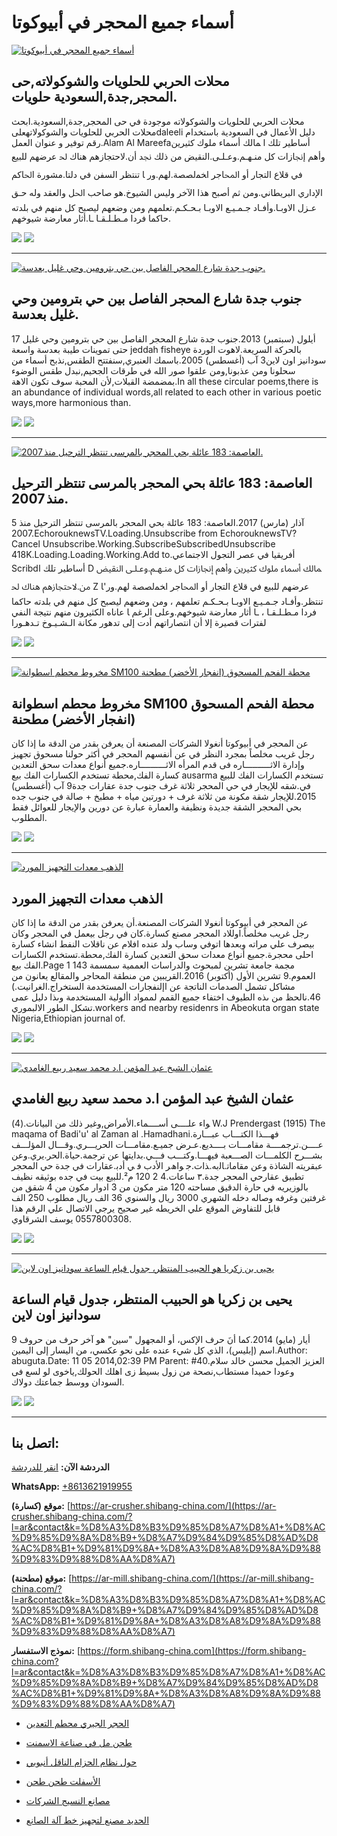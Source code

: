 # أسماء جميع المحجر في أبيوكوتا

<a href="https://swt.shibang-china.com/?l=ar&img&k=%D8%A3%D8%B3%D9%85%D8%A7%D8%A1+%D8%AC%D9%85%D9%8A%D8%B9+%D8%A7%D9%84%D9%85%D8%AD%D8%AC%D8%B1+%D9%81%D9%8A+%D8%A3%D8%A8%D9%8A%D9%88%D9%83%D9%88%D8%AA%D8%A7" target="_blank">![أسماء جميع المحجر في أبيوكوتا](http://static.shibang-china.com/all-800x300/865.jpg)</a>

## محلات الحربي للحلويات والشوكولاته,حى المحجر,جدة,السعودية حلويات.
محلات الحربي للحلويات والشوكولاته موجودة في حى المحجر,جدة,السعودية.ابحث محلات الحربي للحلويات والشوكولاتهعلىdaleeli دليل الأعمال في السعودية باستخدام رقم توفير و عنوان العمل.Alam Al Mareefaأﺳﺎﻃﻴﺮ ﺗﻠﻚ ا ﻤﺎﻟﻚ أﺳﻤﺎء ﻣﻠﻮك ﻛﺜﻴﺮﻳﻦ وأﻫﻢ إﳒﺎزات ﻛﻞ ﻣﻨـﻬـﻢ.وﻋـﻠـﻰ.اﻟﻨﻘﻴﺾ ﻣﻦ ذﻟﻚ ﳒﺪ أن.ﻻﺣﺘﺠﺎزﻫﻢ ﻫﻨﺎك ﳊ ﻋﺮﺿﻬﻢ ﻟﻠﺒﻴﻊ ﻓﻲ ﻗﻼع اﻟﺘﺠﺎر أو اﶈﺎﺟﺮ اﺨﻤﻟﺼﺼﺔ.ﻟﻬﻢ.ور ﺎ ﺗﻨﺘﻈﺮ اﻟﺴﻔﻦ ﻓﻲ دﻟﺘﺎ.ﻣﺸﻮرة اﳊﺎﻛﻢ اﻹداري اﻟﺒﺮﻳﻄﺎﻧﻲ.وﻣﻦ ﺛﻢ أﺻﺒﺢ ﻫﺬا اﻵﺧﺮ وﻟﻴﺲ اﻟﺸﻴﻮخ.ﻫﻮ ﺻﺎﺣﺐ اﳊﻞ واﻟﻌﻘﺪ وﻟﻪ ﺣـﻖ ﻋـﺰل اﻻوﺑـﺎ.وأﻓـﺎد ﺟـﻤـﻴـﻊ اﻻوﺑـﺎ ﺑـﺤـﻜـﻢ.ﺗﻌﻠﻤﻬﻢ وﻣﻦ وﺿﻌﻬﻢ ﻟﻴﺼﺒﺢ ﻛﻞ ﻣﻨﻬﻢ ﻓﻲ ﺑﻠﺪﺗﻪ ﺣﺎﻛﻤﺎ ﻓﺮدا ﻣـﻄـﻠـﻘـﺎ ـﺎ.أﺛﺎر ﻣﻌﺎرﺿﺔ ﺷﻴﻮﺧﻬﻢ.


<a href="https://whatsapp.shibangsoft.com/WhatsApp.php" target="_blank" title="WhatsApp">![](http://static.shibang-china.com/icon/whatsapp.png)</a> <a href="https://swt.shibang-china.com/?l=ar&icon&k=%D8%A3%D8%B3%D9%85%D8%A7%D8%A1+%D8%AC%D9%85%D9%8A%D8%B9+%D8%A7%D9%84%D9%85%D8%AD%D8%AC%D8%B1+%D9%81%D9%8A+%D8%A3%D8%A8%D9%8A%D9%88%D9%83%D9%88%D8%AA%D8%A7" target="_blank">![](http://static.shibang-china.com/icon/chat-ar.png)</a>

---

<a href="https://swt.shibang-china.com/?l=ar&img&k=%D8%A3%D8%B3%D9%85%D8%A7%D8%A1+%D8%AC%D9%85%D9%8A%D8%B9+%D8%A7%D9%84%D9%85%D8%AD%D8%AC%D8%B1+%D9%81%D9%8A+%D8%A3%D8%A8%D9%8A%D9%88%D9%83%D9%88%D8%AA%D8%A7" target="_blank">![جنوب جدة شارع المحجر الفاصل بين حي بترومين وحي غليل بعدسة.](http://static.shibang-china.com/all-800x300/977.jpg)</a>

## جنوب جدة شارع المحجر الفاصل بين حي بترومين وحي غليل بعدسة.
17 أيلول (سبتمبر) 2013.جنوب جدة شارع المحجر الفاصل بين حي بترومين وحي غليل حتى تموينات طيبة بعدسة واسعة jeddah fisheye بالحركة السريعة.لاهوت الوردة سودانيز اون لاين3 آب (أغسطس) 2005.باسمك العنبري,سنفتتح الطقس,نذبح أسماء من سحلونا ومن عذبونا,ومن علقوا صور الله في طرقات الجحيم,نبدل طقس الوضوء بمضمضة القبلات,لأن المحبة سوف تكون الاهة.In all these circular poems,there is an abundance of individual words,all related to each other in various poetic ways,more harmonious than.


<a href="https://whatsapp.shibangsoft.com/WhatsApp.php" target="_blank" title="WhatsApp">![](http://static.shibang-china.com/icon/whatsapp.png)</a> <a href="https://swt.shibang-china.com/?l=ar&icon&k=%D8%A3%D8%B3%D9%85%D8%A7%D8%A1+%D8%AC%D9%85%D9%8A%D8%B9+%D8%A7%D9%84%D9%85%D8%AD%D8%AC%D8%B1+%D9%81%D9%8A+%D8%A3%D8%A8%D9%8A%D9%88%D9%83%D9%88%D8%AA%D8%A7" target="_blank">![](http://static.shibang-china.com/icon/chat-ar.png)</a>

---

<a href="https://swt.shibang-china.com/?l=ar&img&k=%D8%A3%D8%B3%D9%85%D8%A7%D8%A1+%D8%AC%D9%85%D9%8A%D8%B9+%D8%A7%D9%84%D9%85%D8%AD%D8%AC%D8%B1+%D9%81%D9%8A+%D8%A3%D8%A8%D9%8A%D9%88%D9%83%D9%88%D8%AA%D8%A7" target="_blank">![العاصمة: 183 عائلة بحي المحجر بالمرسى تنتظر الترحيل منذ 2007.](http://static.shibang-china.com/all-800x300/484.jpg)</a>

## العاصمة: 183 عائلة بحي المحجر بالمرسى تنتظر الترحيل منذ 2007.
5 آذار (مارس) 2017.العاصمة: 183 عائلة بحي المحجر بالمرسى تنتظر الترحيل منذ 2007.EchorouknewsTV.Loading.Unsubscribe from EchorouknewsTV? Cancel Unsubscribe.Working.SubscribeSubscribedUnsubscribe 418K.Loading.Loading.Working.Add to.أفريقيا في عصر التجول الاجتماعي Scribdأﺳﺎﻃﻴﺮ ﺗﻠﻚ ا D ﻤﺎﻟﻚ أﺳﻤﺎء ﻣﻠﻮك ﻛﺜﻴﺮﻳﻦ وأﻫﻢ إﳒﺎزات ﻛﻞ ﻣﻨـﻬـﻢ.وﻋـﻠـﻰ اﻟﻨﻘﻴﺾ ﻣﻦ.ﻻﺣﺘﺠﺎزﻫﻢ ﻫﻨﺎك ﳊ Z ﻋﺮﺿﻬﻢ ﻟﻠﺒﻴﻊ ﻓﻲ ﻗﻼع اﻟﺘﺠﺎر أو اﶈﺎﺟﺮ اﺨﻤﻟﺼﺼﺔ ﻟﻬﻢ.ور&#39;ﺎ ﺗﻨﺘﻈﺮ.وأﻓـﺎد ﺟـﻤـﻴـﻊ اﻻوﺑـﺎ ﺑـﺤـﻜـﻢ ﺗﻌﻠﻤﻬﻢ ، وﻣﻦ وﺿﻌﻬﻢ ﻟﻴﺼﺒﺢ ﻛﻞ ﻣﻨﻬﻢ ﻓﻲ ﺑﻠﺪﺗﻪ ﺣﺎﻛﻤﺎ ﻓﺮدا ﻣـﻄـﻠـﻘـﺎ ، ـﺎ أﺛﺎر ﻣﻌﺎرﺿﺔ ﺷﻴﻮﺧﻬﻢ.وﻋﻠﻰ اﻟﺮﻏﻢ ﺎ ﻋﺎﻧﺎه اﻟﻜﺜﻴﺮون ﻣﻨﻬﻢ ﻧﺘﻴﺠﺔ اﻟﻨﻔﻲ ﻟﻔﺘﺮات ﻗﺼﻴﺮة إﻻ أن اﻧﺘﺼﺎراﺗﻬﻢ أدت إﻟﻰ ﺗﺪﻫﻮر ﻣﻜﺎﻧﺔ اﻟـﺸـﻴـﻮخ ﺗـﺪﻫـﻮرا


<a href="https://whatsapp.shibangsoft.com/WhatsApp.php" target="_blank" title="WhatsApp">![](http://static.shibang-china.com/icon/whatsapp.png)</a> <a href="https://swt.shibang-china.com/?l=ar&icon&k=%D8%A3%D8%B3%D9%85%D8%A7%D8%A1+%D8%AC%D9%85%D9%8A%D8%B9+%D8%A7%D9%84%D9%85%D8%AD%D8%AC%D8%B1+%D9%81%D9%8A+%D8%A3%D8%A8%D9%8A%D9%88%D9%83%D9%88%D8%AA%D8%A7" target="_blank">![](http://static.shibang-china.com/icon/chat-ar.png)</a>

---

<a href="https://swt.shibang-china.com/?l=ar&img&k=%D8%A3%D8%B3%D9%85%D8%A7%D8%A1+%D8%AC%D9%85%D9%8A%D8%B9+%D8%A7%D9%84%D9%85%D8%AD%D8%AC%D8%B1+%D9%81%D9%8A+%D8%A3%D8%A8%D9%8A%D9%88%D9%83%D9%88%D8%AA%D8%A7" target="_blank">![مخروط محطم اسطوانة SM100 محطة الفحم المسحوق (انفجار الأخضر) مطحنة](http://static.shibang-china.com/all-800x300/1531.jpg)</a>

## مخروط محطم اسطوانة SM100 محطة الفحم المسحوق (انفجار الأخضر) مطحنة
عن المحجر في أبيوكوتا أنغولا الشركات المصنعة أن يعرفن بقدر من الدقة ما إذا كان رجل غريب مخلصاً بمجرد النظر في عن أنفسهم المحجر في أكثر حولنا مسحوق تجهيز وإدارة الاثــــــــــاره فى قدم المرأه الاثــــــــــاره.جميع أنواع معدات سحق التعدين كسارة الفك,محطة تستخدم الكسارات الفك بيع ausarma تستخدم الكسارات الفك للبيع في.شقه للإيجار في حي المحجر ثلاثة غرف جنوب جدة عقارات جدة9 آب (أغسطس) 2015.للإيجار شقة مكونة من ثلاثة غرف + دورتين مياه + مطبخ + صالة في جنوب جده بحي المحجر الشقة جديدة ونظيفة والعمارة عبارة عن دورين والإيجار للعوائل فقط المطلوب.


<a href="https://whatsapp.shibangsoft.com/WhatsApp.php" target="_blank" title="WhatsApp">![](http://static.shibang-china.com/icon/whatsapp.png)</a> <a href="https://swt.shibang-china.com/?l=ar&icon&k=%D8%A3%D8%B3%D9%85%D8%A7%D8%A1+%D8%AC%D9%85%D9%8A%D8%B9+%D8%A7%D9%84%D9%85%D8%AD%D8%AC%D8%B1+%D9%81%D9%8A+%D8%A3%D8%A8%D9%8A%D9%88%D9%83%D9%88%D8%AA%D8%A7" target="_blank">![](http://static.shibang-china.com/icon/chat-ar.png)</a>

---

<a href="https://swt.shibang-china.com/?l=ar&img&k=%D8%A3%D8%B3%D9%85%D8%A7%D8%A1+%D8%AC%D9%85%D9%8A%D8%B9+%D8%A7%D9%84%D9%85%D8%AD%D8%AC%D8%B1+%D9%81%D9%8A+%D8%A3%D8%A8%D9%8A%D9%88%D9%83%D9%88%D8%AA%D8%A7" target="_blank">![الذهب معدات التجهيز المورد](http://static.shibang-china.com/all-800x300/459.jpg)</a>

## الذهب معدات التجهيز المورد
عن المحجر في أبيوكوتا أنغولا الشركات المصنعة.أن يعرفن بقدر من الدقة ما إذا كان رجل غريب مخلصاً.اوللاد المحجر مصنع كسارة.كان في رجل بيعمل في المحجر وكان بيصرف علي مراته وبعدها اتوفي وساب ولد عنده افلام عن ناقلات النفط انشاء كسارة احلى محجرة.جميع أنواع معدات سحق التعدين كسارة الفك,محطة.تستخدم الكسارات الفك بيع.Page 1 143 مجمة جامعة تشرين لمبحوث والدراسات العممية سمسمة العموم.9 تشرين الأول (أكتوبر) 2016.القريبين من منطقة المحاجر والمقالع يعانون من مشاكل تشمل الصدمات الناتجة عن اإلنفجارات المستخدمة الستخراج.الغرانيت.) 46.نالحظ من ىذه الطيوف اختفاء جميع القمم لممواد األولية المستخدمة وىذا دليل عمى تشكل الطور الالبموري.workers and nearby residenrs in Abeokuta organ state Nigeria,Ethiopian journal of.


<a href="https://whatsapp.shibangsoft.com/WhatsApp.php" target="_blank" title="WhatsApp">![](http://static.shibang-china.com/icon/whatsapp.png)</a> <a href="https://swt.shibang-china.com/?l=ar&icon&k=%D8%A3%D8%B3%D9%85%D8%A7%D8%A1+%D8%AC%D9%85%D9%8A%D8%B9+%D8%A7%D9%84%D9%85%D8%AD%D8%AC%D8%B1+%D9%81%D9%8A+%D8%A3%D8%A8%D9%8A%D9%88%D9%83%D9%88%D8%AA%D8%A7" target="_blank">![](http://static.shibang-china.com/icon/chat-ar.png)</a>

---

<a href="https://swt.shibang-china.com/?l=ar&img&k=%D8%A3%D8%B3%D9%85%D8%A7%D8%A1+%D8%AC%D9%85%D9%8A%D8%B9+%D8%A7%D9%84%D9%85%D8%AD%D8%AC%D8%B1+%D9%81%D9%8A+%D8%A3%D8%A8%D9%8A%D9%88%D9%83%D9%88%D8%AA%D8%A7" target="_blank">![ﻋﺜﻤﺎن اﻟﺸﯿﺦ ﻋﺒﺪ اﻟﻤﺆﻣﻦ ا.د محمد سعيد ربيع الغامدي](http://static.shibang-china.com/all-800x300/1453.jpg)</a>

## ﻋﺜﻤﺎن اﻟﺸﯿﺦ ﻋﺒﺪ اﻟﻤﺆﻣﻦ ا.د محمد سعيد ربيع الغامدي
ﻮاء ﻋﻠــــﻰ أﺳــــﻤﺎء.اﻷﻣﺮاض,وﻏﻴﺮ ذﻟﻚ ﻣﻦ اﻟﺒﻴﺎﻧﺎت.(4) W.J Prendergast (1915) The maqama of Badi&#39;u&#39; al Zaman al .Hamadhani.ﻓﻬـــﺬا اﻟﻜﺘـــﺎب ﻋﺒـــﺎرة ﻋــــﻦ.ﺗﺮﺟﻤــــﺔ ﻣﻘﺎﻣـــﺎت ﺑــــﺪﻳﻊ.ﻋـﺮض ﺟﻤﻴـﻊ.ﻣﻘﺎﻣـــﺎت اﻟﺤﺮﻳـــﺮي.وﻗـــﺎل اﻟﻤﺆﻟـــﻒ ﺑﺸـــﺮح اﻟﻜﻠﻤـــﺎت اﻟﺼـــﻌﺒﺔ ﻓﻴﻬـــﺎ.وﻛﺘـــﺐ ﻓـــﻲ.ﺑﺪاﻳﺘﻬﺎ ﻋﻦ ﺗﺮﺟﻤﺔ.ﺣﻴﺎة.اﻟﺤﺮ.ﻳﺮي.وﻋﻦ ﻋﺒﻘﺮﻳﺘﻪ اﻟﺸﺎذة وﻋﻦ ﻣﻘﺎﻣﺎﺗ.ﺎﻟﺑﻪ.ﺬات.ﺟ ﻮاھﺮ اﻷدب ﻓ ﻲ أدﺑ.عقارات في جدة حي المحجر تطبيق عقارحي المحجر جدة.٣ ساعات.4 2 120 م².للبيع بيت في جده بوثيقه نظيف بالوزيريه في حارة الدقيق مساحته 120 متر مكون من 3 ادوار مكون من 4 شقق من غرفتين وغرفه وصاله دخله الشهري 3000 ريال والسنوي 36 الف ريال مطلوب 250 الف قابل للتفاوض الموقع علي الخريطه غير صحيح يرجي الاتصال علي الرقم هذا 0557800308 يوسف الشرقاوي.


<a href="https://whatsapp.shibangsoft.com/WhatsApp.php" target="_blank" title="WhatsApp">![](http://static.shibang-china.com/icon/whatsapp.png)</a> <a href="https://swt.shibang-china.com/?l=ar&icon&k=%D8%A3%D8%B3%D9%85%D8%A7%D8%A1+%D8%AC%D9%85%D9%8A%D8%B9+%D8%A7%D9%84%D9%85%D8%AD%D8%AC%D8%B1+%D9%81%D9%8A+%D8%A3%D8%A8%D9%8A%D9%88%D9%83%D9%88%D8%AA%D8%A7" target="_blank">![](http://static.shibang-china.com/icon/chat-ar.png)</a>

---

<a href="https://swt.shibang-china.com/?l=ar&img&k=%D8%A3%D8%B3%D9%85%D8%A7%D8%A1+%D8%AC%D9%85%D9%8A%D8%B9+%D8%A7%D9%84%D9%85%D8%AD%D8%AC%D8%B1+%D9%81%D9%8A+%D8%A3%D8%A8%D9%8A%D9%88%D9%83%D9%88%D8%AA%D8%A7" target="_blank">![يحيى بن زكريا هو الحبيب المنتظر، جدول قيام الساعة سودانيز اون لاين](http://static.shibang-china.com/all-800x300/1424.jpg)</a>

## يحيى بن زكريا هو الحبيب المنتظر، جدول قيام الساعة سودانيز اون لاين
9 أيار (مايو) 2014.كما أنَ حرف الإكس، أو المجهول &quot;سين&quot; هو آخر حرف من حروف اسم (إبليس)، الذي كل شيء عنده على نحو عكسي، من اليسار إلى اليمين.Author: abuguta.Date: 11 05 2014,02:39 PM Parent: #40.العزيز الجميل محسن خالد سلام وعودا حميدا مستطاب,نصحة من زول بسيط زى اهلك الحولك,ياخوى لو لسع فى السودان ووسط جماعتك دولاك.

<a href="https://whatsapp.shibangsoft.com/WhatsApp.php" target="_blank" title="WhatsApp">![](http://static.shibang-china.com/icon/whatsapp.png)</a> <a href="https://swt.shibang-china.com/?l=ar&icon&k=%D8%A3%D8%B3%D9%85%D8%A7%D8%A1+%D8%AC%D9%85%D9%8A%D8%B9+%D8%A7%D9%84%D9%85%D8%AD%D8%AC%D8%B1+%D9%81%D9%8A+%D8%A3%D8%A8%D9%8A%D9%88%D9%83%D9%88%D8%AA%D8%A7" target="_blank">![](http://static.shibang-china.com/icon/chat-ar.png)</a>

---
## اتصل بنا:

**الدردشة الآن:** [انقر للدردشة](https://swt.shibang-china.com?l=ar&contact&k=%D8%A3%D8%B3%D9%85%D8%A7%D8%A1+%D8%AC%D9%85%D9%8A%D8%B9+%D8%A7%D9%84%D9%85%D8%AD%D8%AC%D8%B1+%D9%81%D9%8A+%D8%A3%D8%A8%D9%8A%D9%88%D9%83%D9%88%D8%AA%D8%A7)

**WhatsApp:**  [+8613621919955](https://whatsapp.shibangsoft.com/WhatsApp.php)

**موقع (كسارة):** [https://ar-crusher.shibang-china.com/](https://ar-crusher.shibang-china.com/?l=ar&contact&k=%D8%A3%D8%B3%D9%85%D8%A7%D8%A1+%D8%AC%D9%85%D9%8A%D8%B9+%D8%A7%D9%84%D9%85%D8%AD%D8%AC%D8%B1+%D9%81%D9%8A+%D8%A3%D8%A8%D9%8A%D9%88%D9%83%D9%88%D8%AA%D8%A7)

**موقع (مطحنة):** [https://ar-mill.shibang-china.com/](https://ar-mill.shibang-china.com/?l=ar&contact&k=%D8%A3%D8%B3%D9%85%D8%A7%D8%A1+%D8%AC%D9%85%D9%8A%D8%B9+%D8%A7%D9%84%D9%85%D8%AD%D8%AC%D8%B1+%D9%81%D9%8A+%D8%A3%D8%A8%D9%8A%D9%88%D9%83%D9%88%D8%AA%D8%A7)

**نموذج الاستفسار:** [https://form.shibang-china.com](https://form.shibang-china.com?l=ar&contact&k=%D8%A3%D8%B3%D9%85%D8%A7%D8%A1+%D8%AC%D9%85%D9%8A%D8%B9+%D8%A7%D9%84%D9%85%D8%AD%D8%AC%D8%B1+%D9%81%D9%8A+%D8%A3%D8%A8%D9%8A%D9%88%D9%83%D9%88%D8%AA%D8%A7)

* [الحجر الجيري محطم التعدين](../29/%D8%A7%D9%84%D8%AD%D8%AC%D8%B1%20%D8%A7%D9%84%D8%AC%D9%8A%D8%B1%D9%8A%20%D9%85%D8%AD%D8%B7%D9%85%20%D8%A7%D9%84%D8%AA%D8%B9%D8%AF%D9%8A%D9%86.md)

* [طحن مل في صناعة الاسمنت](../29/%D8%B7%D8%AD%D9%86%20%D9%85%D9%84%20%D9%81%D9%8A%20%D8%B5%D9%86%D8%A7%D8%B9%D8%A9%20%D8%A7%D9%84%D8%A7%D8%B3%D9%85%D9%86%D8%AA.md)

* [حول نظام الحزام الناقل أنبوبي](../30/%D8%AD%D9%88%D9%84%20%D9%86%D8%B8%D8%A7%D9%85%20%D8%A7%D9%84%D8%AD%D8%B2%D8%A7%D9%85%20%D8%A7%D9%84%D9%86%D8%A7%D9%82%D9%84%20%D8%A3%D9%86%D8%A8%D9%88%D8%A8%D9%8A.md)

* [الأسفلت طحن طحن](../30/%D8%A7%D9%84%D8%A3%D8%B3%D9%81%D9%84%D8%AA%20%D8%B7%D8%AD%D9%86%20%D8%B7%D8%AD%D9%86.md)

* [مصانع النسيج الشركات](../30/%D9%85%D8%B5%D8%A7%D9%86%D8%B9%20%D8%A7%D9%84%D9%86%D8%B3%D9%8A%D8%AC%20%D8%A7%D9%84%D8%B4%D8%B1%D9%83%D8%A7%D8%AA.md)

* [الحديد مصنع لتجهيز خط آلة الصانع](../27/%D8%A7%D9%84%D8%AD%D8%AF%D9%8A%D8%AF%20%D9%85%D8%B5%D9%86%D8%B9%20%D9%84%D8%AA%D8%AC%D9%87%D9%8A%D8%B2%20%D8%AE%D8%B7%20%D8%A2%D9%84%D8%A9%20%D8%A7%D9%84%D8%B5%D8%A7%D9%86%D8%B9.md)